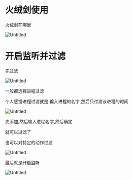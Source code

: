 # 火绒剑使用

火绒剑在哪里

![Untitled](%E7%81%AB%E7%BB%92%E5%89%91%E4%BD%BF%E7%94%A8%2002d673ed47af4c28b95e5836130f0077/Untitled.png)

# 开启监听并过滤

先过滤

![Untitled](%E7%81%AB%E7%BB%92%E5%89%91%E4%BD%BF%E7%94%A8%2002d673ed47af4c28b95e5836130f0077/Untitled%201.png)

一般都选择进程过滤

个人感觉进程过滤就是 输入进程的名字,然后只过滤该进程的时间

![Untitled](%E7%81%AB%E7%BB%92%E5%89%91%E4%BD%BF%E7%94%A8%2002d673ed47af4c28b95e5836130f0077/Untitled%202.png)

先添加,然后输入进程名字,然后确定

就可以过滤了

也可以对特定的动作过滤

![Untitled](%E7%81%AB%E7%BB%92%E5%89%91%E4%BD%BF%E7%94%A8%2002d673ed47af4c28b95e5836130f0077/Untitled%203.png)

最后就是开启监听

![Untitled](%E7%81%AB%E7%BB%92%E5%89%91%E4%BD%BF%E7%94%A8%2002d673ed47af4c28b95e5836130f0077/Untitled%204.png)